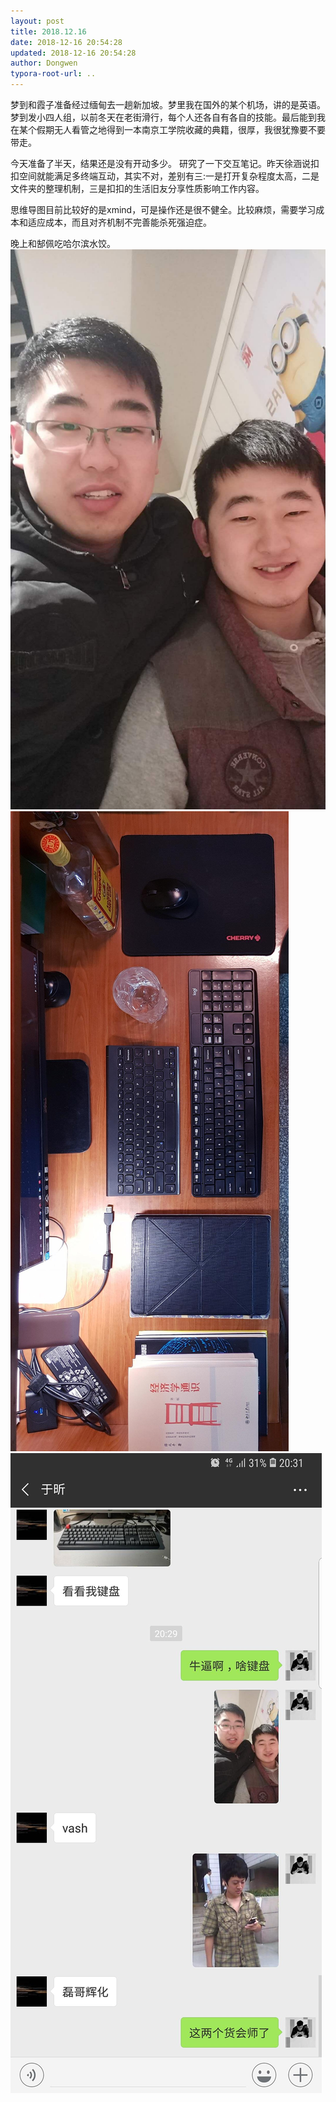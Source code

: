 ```yaml
---
layout: post
title: 2018.12.16
date: 2018-12-16 20:54:28
updated: 2018-12-16 20:54:28
author: Dongwen
typora-root-url: ..
---
```




梦到和霞子准备经过缅甸去一趟新加坡。梦里我在国外的某个机场，讲的是英语。梦到发小四人组，以前冬天在老街滑行，每个人还各自有各自的技能。最后能到我在某个假期无人看管之地得到一本南京工学院收藏的典籍，很厚，我很犹豫要不要带走。

今天准备了半天，结果还是没有开动多少。
研究了一下交互笔记。昨天徐涵说扣扣空间就能满足多终端互动，其实不对，差别有三:一是打开复杂程度太高，二是文件夹的整理机制，三是扣扣的生活旧友分享性质影响工作内容。

思维导图目前比较好的是xmind，可是操作还是很不健全。比较麻烦，需要学习成本和适应成本，而且对齐机制不完善能杀死强迫症。

晚上和郜佩吃哈尔滨水饺。   ![](/img/in-post/x56576702.jpg)
![](/img/in-post/x56576699.jpg)
![](/img/in-post/x56576700.jpg)
